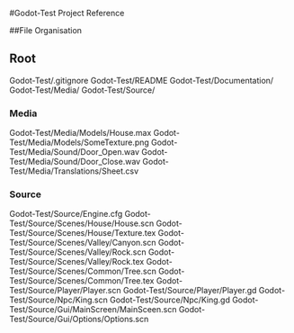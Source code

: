 #Godot-Test Project Reference

##File Organisation

## Root
Godot-Test/.gitignore
Godot-Test/README
Godot-Test/Documentation/
Godot-Test/Media/
Godot-Test/Source/

### Media
Godot-Test/Media/Models/House.max
Godot-Test/Media/Models/SomeTexture.png
Godot-Test/Media/Sound/Door_Open.wav
Godot-Test/Media/Sound/Door_Close.wav
Godot-Test/Media/Translations/Sheet.csv

### Source
Godot-Test/Source/Engine.cfg
Godot-Test/Source/Scenes/House/House.scn
Godot-Test/Source/Scenes/House/Texture.tex
Godot-Test/Source/Scenes/Valley/Canyon.scn
Godot-Test/Source/Scenes/Valley/Rock.scn
Godot-Test/Source/Scenes/Valley/Rock.tex
Godot-Test/Source/Scenes/Common/Tree.scn
Godot-Test/Source/Scenes/Common/Tree.tex
Godot-Test/Source/Player/Player.scn
Godot-Test/Source/Player/Player.gd
Godot-Test/Source/Npc/King.scn
Godot-Test/Source/Npc/King.gd
Godot-Test/Source/Gui/MainScreen/MainSceen.scn
Godot-Test/Source/Gui/Options/Options.scn

